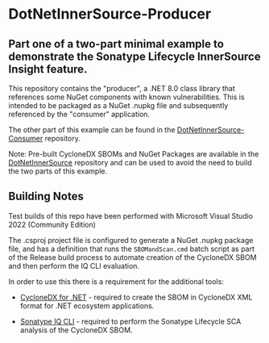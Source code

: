 # DotNetInnerSource-Producer

## Part one of a two-part minimal example to demonstrate the Sonatype Lifecycle InnerSource Insight feature.

This repository contains the "producer", a .NET 8.0 class library that references some NuGet components with known vulnerabilities. This is intended to be packaged as a NuGet .nupkg file and subsequently referenced by the "consumer" application.

The other part of this example can be found in the [DotNetInnerSource-Consumer](https://github.com/jnewman-sonatype/DotNetInnerSource-Consumer) repository.

Note: Pre-built CycloneDX SBOMs and NuGet Packages are available in the [DotNetInnerSource](https://github.com/jnewman-sonatype/DotNetInnerSource) repository and can be used to avoid the need to build the two parts of this example.

## Building Notes
Test builds of this repo have been performed with Microsoft Visual Studio 2022 (Community Edition)

The .csproj project file is configured to generate a NuGet .nupkg package file, and has a definition that runs the `SBOMandScan.cmd` batch script as part of the Release build process to automate creation of the CycloneDX SBOM and then perform the IQ CLI evaluation. 

In order to use this there is a requirement for the additional tools:

- [CycloneDX for .NET](https://github.com/CycloneDX/cyclonedx-dotnet) - required to create the SBOM in CycloneDX XML format for .NET ecosystem applications.

- [Sonatype IQ CLI](https://download.sonatype.com/clm/scanner/latest.jar) - required to perform the Sonatype Lifecycle SCA analysis of the CycloneDX SBOM.

